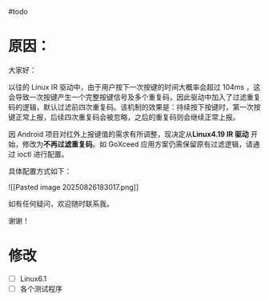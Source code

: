#todo 

# 原因：
大家好：

以往的 Linux IR 驱动中，由于用户按下一次按键的时间大概率会超过 104ms ，这会导致一次按键产生一个完整按键信号及多个重复码，因此驱动中加入了过滤重复码的逻辑，默认过滤前四次重复码。该机制的效果是：持续按下按键时，第一次按键正常上报，后续四次重复码会被忽略，之后的重复码则会继续正常上报。

因 Android 项目对红外上报键值的需求有所调整，现决定从 **​Linux4.19 IR 驱动** 开始，修改为​**​不再过滤重复码​**​。如 GoXceed 应用方案仍需保留原有过滤逻辑，请通过 ioctl 进行配置。

具体配置方式如下：

![[Pasted image 20250826183017.png]]


如有任何疑问，欢迎随时联系我。

谢谢！


# 修改
- [ ] Linux6.1
- [ ] 各个测试程序